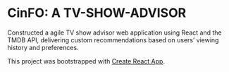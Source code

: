 # CinFO: A TV-SHOW-ADVISOR

Constructed a agile TV show advisor web application using React and the TMDB API, delivering custom recommendations based on users’ viewing history and preferences.

This project was bootstrapped with [Create React App](https://github.com/facebook/create-react-app).
